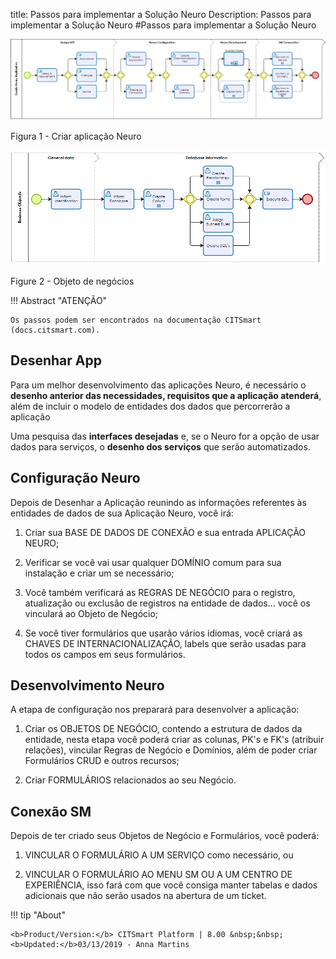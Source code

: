 title: Passos para implementar a Solução Neuro
Description: Passos para implementar a Solução Neuro
#Passos para implementar a Solução Neuro


![create neuro app](images/neuro-1.png)

Figura 1 - Criar aplicação Neuro


![business](images/neuro-2.png)

Figure 2 - Objeto de negócios


!!! Abstract "ATENÇÃO"

    Os passos podem ser encontrados na documentação CITSmart (docs.citsmart.com).

## Desenhar App


Para um melhor desenvolvimento das aplicações Neuro, é necessário o **desenho anterior das necessidades, requisitos que a aplicação atenderá**, além de incluir o modelo de entidades dos dados que percorrerão a aplicação

Uma pesquisa das **interfaces desejadas** e, se o Neuro for a opção de usar dados para serviços, o **desenho dos serviços** que serão automatizados.

## Configuração Neuro


Depois de Desenhar a Aplicação reunindo as informações referentes às entidades de dados de sua Aplicação Neuro, você irá:

1.  Criar sua BASE DE DADOS DE CONEXÃO e sua entrada APLICAÇÃO NEURO;

2.  Verificar se você vai usar qualquer DOMÍNIO comum para sua instalação e criar um se necessário;

3.  Você também verificará as REGRAS DE NEGÓCIO para o registro, atualização ou exclusão de registros na entidade de dados... você os vinculará ao Objeto de Negócio;

4.  Se você tiver formulários que usarão vários idiomas, você criará as CHAVES DE INTERNACIONALIZAÇÃO, labels que serão usadas para todos os campos em seus formulários.

## Desenvolvimento Neuro


A etapa de configuração nos preparará para desenvolver a aplicação:

1.  Criar os OBJETOS DE NEGÓCIO, contendo a estrutura de dados da entidade, nesta etapa você poderá criar as colunas, PK's e FK's (atribuir relações), vincular Regras de Negócio e Domínios, além de poder criar Formulários CRUD e outros recursos;

2.  Criar FORMULÁRIOS relacionados ao seu Negócio.

## Conexão SM


Depois de ter criado seus Objetos de Negócio e Formulários, você poderá:

1.  VINCULAR O FORMULÁRIO A UM SERVIÇO como necessário, ou

2.  VINCULAR O FORMULÁRIO AO MENU SM OU A UM CENTRO DE EXPERIÊNCIA, isso fará com que você consiga manter tabelas e dados adicionais que não serão usados na abertura de um ticket.



!!! tip "About"

    <b>Product/Version:</b> CITSmart Platform | 8.00 &nbsp;&nbsp;
    <b>Updated:</b>03/13/2019 - Anna Martins  
